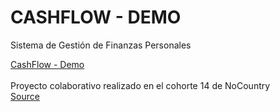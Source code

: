 # CASHFLOW - DEMO

Sistema de Gestión de Finanzas Personales

[CashFlow - Demo](https://favianl.github.io/cashflow-demo/#/home)
\
\
Proyecto colaborativo realizado en el cohorte 14 de NoCountry
\
[Source](https://github.com/Favianl/C14-23-m-java-react)
